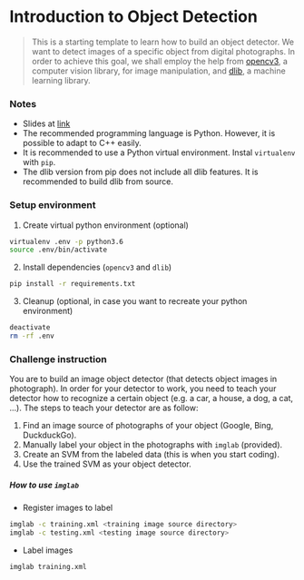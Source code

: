 Introduction to Object Detection
===

> This is a starting template to learn how to build an object detector. We want to detect images of a specific object from digital photographs. In order to achieve this goal, we shall employ the help from [opencv3](http://opencv.org/), a computer vision library, for image manipulation, and [dlib](http://dlib.net/), a machine learning library.

### Notes
- Slides at [link](https://docs.google.com/presentation/d/1Dbulz6qFBosbt_qwnS3Bx6FQr0FEz04FwlSCOcTJ9jI/edit#slide=id.g251e44bc4d_0_0)
- The recommended programming language is Python. However, it is possible to adapt to C++ easily.
- It is recommended to use a Python virtual environment. Instal `virtualenv` with `pip`.
- The dlib version from pip does not include all dlib features. It is recommended to build dlib from source.

### Setup environment
1. Create virtual python environment (optional)
```bash
virtualenv .env -p python3.6
source .env/bin/activate
```
2. Install dependencies (`opencv3` and `dlib`)
```bash
pip install -r requirements.txt
```

3. Cleanup (optional, in case you want to recreate your python environment)
```bash
deactivate
rm -rf .env
```

### Challenge instruction
You are to build an image object detector (that detects object images in photograph). In order for your detector to work, you need to teach your detector how to recognize a certain object (e.g. a car, a house, a dog, a cat, ...). The steps to teach your detector are as follow:
1. Find an image source of photographs of your object (Google, Bing, DuckduckGo).
2. Manually label your object in the photographs with `imglab` (provided).
3. Create an SVM from the labeled data (this is when you start coding).
4. Use the trained SVM as your object detector.

##### How to use `imglab`
- Register images to label
```bash
imglab -c training.xml <training image source directory>
imglab -c testing.xml <testing image source directory>
```

- Label images
```bash
imglab training.xml
```
